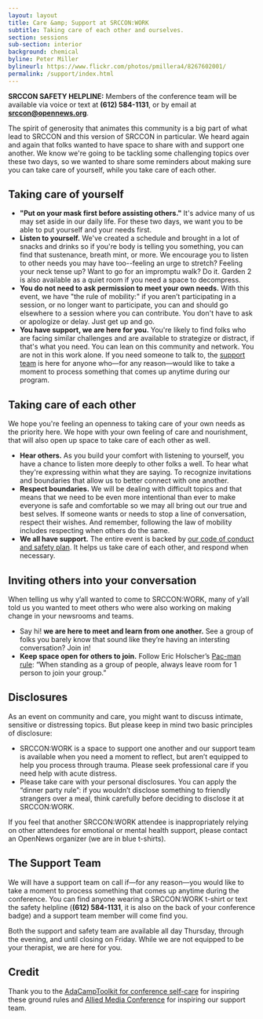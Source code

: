 ```yaml
---
layout: layout
title: Care &amp; Support at SRCCON:WORK
subtitle: Taking care of each other and ourselves.
section: sessions
sub-section: interior
background: chemical
byline: Peter Miller
bylineurl: https://www.flickr.com/photos/pmillera4/8267602001/
permalink: /support/index.html
---
```


<p class="safety"><b>SRCCON SAFETY HELPLINE:</b> Members of the conference team will be available via voice or text at <b>(612) 584-1131</b>, or by email at <b><a href="mailto:srccon@opennews.org">srccon@opennews.org</a></b>.</p>

The spirit of generosity that animates this community is a big part of what lead to SRCCON and this version of SRCCON in particular. We heard again and again that folks wanted to have space to share with and support one another. We know we're going to be tackling some challenging topics over these two days, so we wanted to share some reminders about making sure you can take care of yourself, while you take care of each other.

## Taking care of yourself
* **"Put on your mask first before assisting others."** It's advice many of us may set aside in our daily life. For these two days, we want you to be able to put yourself and your needs first.
* **Listen to yourself.** We've created a schedule and brought in a lot of snacks and drinks so if you're body is telling you something, you can find that sustenance, breath mint, or more. We encourage you to listen to other needs you may have too--feeling an urge to stretch? Feeling your neck tense up? Want to go for an impromptu walk? Do it. Garden 2 is also available as a quiet room if you need a space to decompress.
* **You do not need to ask permission to meet your own needs.** With this event, we have "the rule of mobility:" if you aren’t participating in a session, or no longer want to participate, you can and should go elsewhere to a session where you can contribute. You don't have to ask or apologize or delay. Just get up and go.
* **You have support, we are here for you.** You're likely to find folks who are facing similar challenges and are available to strategize or distract, if that's what you need. You can lean on this community and network. You are not in this work alone. If you need someone to talk to, the [support team](#team) is here for anyone who—for any reason—would like to take a moment to process something that comes up anytime during our program.

## Taking care of each other
We hope you're feeling an openness to taking care of your own needs as the priority here. We hope with your own feeling of care and nourishment, that will also open up space to take care of each other as well.

* **Hear others.** As you build your comfort with listening to yourself, you have a chance to listen more deeply to other folks a well. To hear what they're expressing within what they are saying. To recognize invitations and boundaries that allow us to better connect with one another.
* **Respect boundaries.** We will be dealing with difficult topics and that means that we need to be even more intentional than ever to make everyone is safe and comfortable so we may all bring out our true and best selves. If someone wants or needs to stop a line of conversation, respect their wishes. And remember, following the law of mobility includes respecting when others do the same.
* **We all have support.** The entire event is backed by [our code of conduct and safety plan](/conduct). It helps us take care of each other, and respond when necessary.

## Inviting others into your conversation

When telling us why y’all wanted to come to SRCCON:WORK, many of y’all told us you wanted to meet others who were also working on making change in your newsrooms and teams. 

* Say hi! **we are here to meet and learn from one another.** See a group of folks you barely know that sound like they’re having an intersting conversation? Join in!
* **Keep space open for others to join.** Follow Eric Holscher’s [Pac-man rule](http://ericholscher.com/blog/2017/aug/2/pacman-rule-conferences/): “When standing as a group of people, always leave room for 1 person to join your group.” 

## Disclosures

As an event on community and care, you might want to discuss intimate, sensitive or distressing topics. But please keep in mind two basic principles of disclosure:
    
* SRCCON:WORK is a space to support one another and our support team is available when you need a moment to reflect, but aren’t equipped to help you process through trauma. Please seek professional care if you need help with acute distress.
* Please take care with your personal disclosures. You can apply the “dinner party rule”: if you wouldn’t disclose something to friendly strangers over a meal, think carefully before deciding to disclose it at SRCCON:WORK.

If you feel that another SRCCON:WORK attendee is inappropriately relying on other attendees for emotional or mental health support, please contact an OpenNews organizer (we are in blue t-shirts).


<span id="team"></span>
## The Support Team

We will have a support team on call if—for any reason—you would like to take a moment to process something that comes up anytime during the conference. You can find anyone wearing a SRCCON:WORK t-shirt or text the safety helpline (<b>(612) 584-1131</b>, it is also on the back of your conference badge) and a support team member will come find you.

Both the support and safety team are available all day Thursday, through the evening, and until closing on Friday. While we are not equipped to be your therapist, we are here for you.

## Credit
Thank you to the [AdaCampToolkit for conference self-care](https://adacamp.org/adacamp-toolkit/self-care/) for inspiring these ground rules and [Allied Media Conference](https://www.alliedmedia.org/amc) for inspiring our support team.